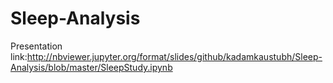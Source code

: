 # Sleep-Analysis
Presentation link:http://nbviewer.jupyter.org/format/slides/github/kadamkaustubh/Sleep-Analysis/blob/master/SleepStudy.ipynb
